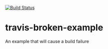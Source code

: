 [![Build Status](https://travis-ci.org/exacs/travis-broken-example.svg?branch=master)](https://travis-ci.org/exacs/travis-broken-example)

# travis-broken-example

An example that will cause a build failure
